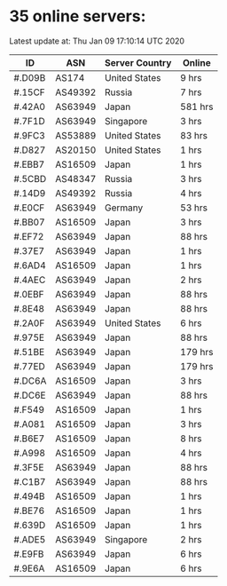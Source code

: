 # 35 online servers:

Latest update at: Thu Jan 09 17:10:14 UTC 2020

| ID | ASN | Server Country | Online |
| -- | --- | -------------- | ------ |
| #.D09B | AS174 | United States | 9 hrs |
| #.15CF | AS49392 | Russia | 7 hrs |
| #.42A0 | AS63949 | Japan | 581 hrs |
| #.7F1D | AS63949 | Singapore | 3 hrs |
| #.9FC3 | AS53889 | United States | 83 hrs |
| #.D827 | AS20150 | United States | 1 hrs |
| #.EBB7 | AS16509 | Japan | 1 hrs |
| #.5CBD | AS48347 | Russia | 3 hrs |
| #.14D9 | AS49392 | Russia | 4 hrs |
| #.E0CF | AS63949 | Germany | 53 hrs |
| #.BB07 | AS16509 | Japan | 3 hrs |
| #.EF72 | AS63949 | Japan | 88 hrs |
| #.37E7 | AS63949 | Japan | 1 hrs |
| #.6AD4 | AS16509 | Japan | 1 hrs |
| #.4AEC | AS63949 | Japan | 2 hrs |
| #.0EBF | AS63949 | Japan | 88 hrs |
| #.8E48 | AS63949 | Japan | 88 hrs |
| #.2A0F | AS63949 | United States | 6 hrs |
| #.975E | AS63949 | Japan | 88 hrs |
| #.51BE | AS63949 | Japan | 179 hrs |
| #.77ED | AS63949 | Japan | 179 hrs |
| #.DC6A | AS16509 | Japan | 3 hrs |
| #.DC6E | AS63949 | Japan | 88 hrs |
| #.F549 | AS16509 | Japan | 1 hrs |
| #.A081 | AS16509 | Japan | 3 hrs |
| #.B6E7 | AS16509 | Japan | 8 hrs |
| #.A998 | AS16509 | Japan | 4 hrs |
| #.3F5E | AS63949 | Japan | 88 hrs |
| #.C1B7 | AS63949 | Japan | 88 hrs |
| #.494B | AS16509 | Japan | 1 hrs |
| #.BE76 | AS16509 | Japan | 1 hrs |
| #.639D | AS16509 | Japan | 1 hrs |
| #.ADE5 | AS63949 | Singapore | 2 hrs |
| #.E9FB | AS63949 | Japan | 6 hrs |
| #.9E6A | AS16509 | Japan | 6 hrs |

